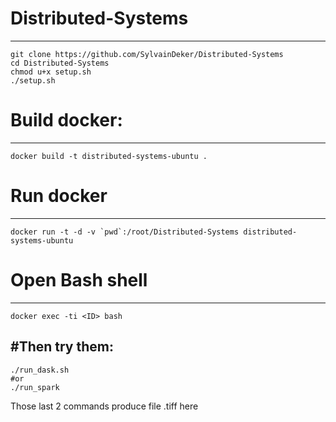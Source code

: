 # Distributed-Systems

-----
```
git clone https://github.com/SylvainDeker/Distributed-Systems
cd Distributed-Systems
chmod u+x setup.sh
./setup.sh
```

# Build docker:
-----
```
docker build -t distributed-systems-ubuntu .
```

# Run docker
-----
```
docker run -t -d -v `pwd`:/root/Distributed-Systems distributed-systems-ubuntu
```
# Open Bash shell
-----
```
docker exec -ti <ID> bash
```
#Then try them:
-----
```
./run_dask.sh
#or
./run_spark
```
Those last 2 commands produce file .tiff here 
